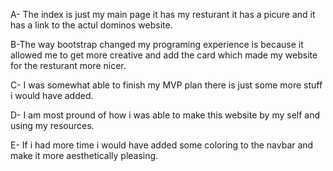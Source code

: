 A- The index is just my main page it has my resturant it has a picure and it has a link to the actul dominos website. 

B-The way bootstrap changed my programing experience is because it allowed me to get more creative and add the card which made my website for the resturant more nicer. 

C- I was somewhat able to finish my MVP plan there is just some more stuff i would have added. 

D- I am most pround of how i was able to make this website by my self and using my resources. 

E- If i had more time i would have added some coloring to the navbar and make it more aesthetically pleasing. 